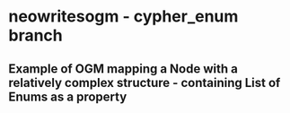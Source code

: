 # neowritesogm - cypher_enum branch

## Example of OGM mapping a Node with a relatively complex structure - containing List of Enums as a property

